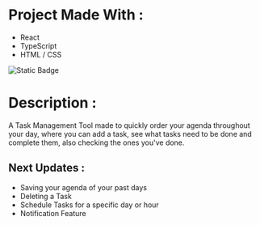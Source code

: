 #     Project Made With :
* React
* TypeScript
* HTML / CSS

![Static Badge](https://img.shields.io/badge/Project_Status-At_Development-green)


# Description : 
A Task Management Tool made to quickly order your agenda throughout your day, where you can add a task, see what tasks need to be done and complete them, also checking the ones you've done.

## Next Updates :

* Saving your agenda of your past days
* Deleting a Task
* Schedule Tasks for a specific day or hour 
* Notification Feature




